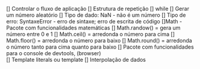 [] Controlar o fluxo de aplicação
[] Estrutura de repetição
    [] while
[] Gerar um número aleatório
[] Tipo de dado: NaN
    - não é um número
[] Tipo de erro: SyntaxeError
    - erro de sintaxe; erro de escrita de código
[]Math
    - Pacote com funcionalidades matemáticas
    [] Math.randow() =  gera um número entre 0 e 1
    [] Math.ceil() =  arredonda o número para cima
    [] Math.floor() =  arredonda o número para baixo 
    [] Math.round() =  arredonda o número tanto para cima quanto para baixo
[] Pacote com funcionalidades para o console de devtools, (browser)    
[] Template literals ou template
[] Interpolação de dados
